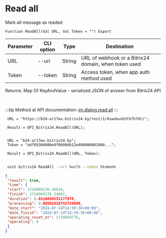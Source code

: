 ﻿---
sidebar_position: 19
---

# Read all
 Mark all message as readed



`Function ReadAll(Val URL, Val Token = "") Export`

 | Parameter | CLI option | Type | Destination |
 |-|-|-|-|
 | URL | --url | String | URL of webhook or a Bitrix24 domain, when token used |
 | Token | --token | String | Access token, when app auth method used |

 
 Returns: Map Of KeyAndValue - serialized JSON of answer from Bitrix24 API

<br/>

:::tip
Method at API documentation: [im.dialog.read.all](https://dev.1c-bitrix.ru/learning/course/?COURSE_ID=93&LESSON_ID=23804)
:::
<br/>


```bsl title="Code example"
 URL = "https://b24-ar17wx.bitrix24.by/rest/1/4swokunb3tk7h7dt/";
 
 Result = OPI_Bitrix24.ReadAll(URL);
 
 
 URL = "b24-ar17wx.bitrix24.by";
 Token = "adf89366006e9f06006b12e400000001000...";
 
 Result = OPI_Bitrix24.ReadAll(URL, Token);
```
	


```sh title="CLI command example"
 
 oint bitrix24 ReadAll --url %url% --token %token%

```

```json title="Result"
{
 "result": true,
 "time": {
 "start": 1720969176.30834,
 "finish": 1720969176.34001,
 "duration": 0.0316698551177978,
 "processing": 0.00501918792724609,
 "date_start": "2024-07-14T14:59:36+00:00",
 "date_finish": "2024-07-14T14:59:36+00:00",
 "operating_reset_at": 1720969776,
 "operating": 0
 }
}
```
